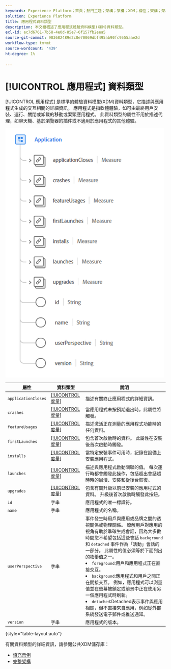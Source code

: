 ```yaml
---
keywords: Experience Platform；首頁；熱門主題；架構；架構；XDM；欄位；架構；架構；應用程式；資料類型；資料類型；
solution: Experience Platform
title: 應用程式資料類型
description: 本文檔概述了應用程式體驗資料模型(XDM)資料類型。
exl-id: ac7d6761-7b58-4e0d-85e7-6f157fb2eea5
source-git-commit: 983682489e2c0e70069dbf495ab90fc9555aae2d
workflow-type: tm+mt
source-wordcount: '439'
ht-degree: 1%

---
```


# [!UICONTROL 應用程式] 資料類型

[!UICONTROL 應用程式] 是標準的體驗資料模型(XDM)資料類型，它描述與應用程式生成的交互相關的詳細資訊。 應用程式是指軟體體驗，如可由最終用戶安裝、運行、關閉或卸載的移動或案頭應用程式。 此資料類型的屬性不用於描述代理，如聊天機、基於瀏覽器的插件或不適用於應用程式的其他體驗。

<img src="../images/data-types/application.PNG" width="500" /><br />

| 屬性 | 資料類型 | 說明 |
| --- | --- | --- |
| `applicationCloses` | [[!UICONTROL 度量]](./measure.md) | 描述有關終止應用程式的詳細資訊。 |
| `crashes` | [[!UICONTROL 度量]](./measure.md) | 當應用程式未按預期退出時，此屬性將觸發。 |
| `featureUsages` | [[!UICONTROL 度量]](./measure.md) | 描述激活正在測量的應用程式功能時的任何資料。 |
| `firstLaunches` | [[!UICONTROL 度量]](./measure.md) | 包含首次啟動時的資料。 此屬性在安裝後首次啟動時觸發。 |
| `installs` | [[!UICONTROL 度量]](./measure.md) | 當特定安裝事件可用時，記錄在設備上安裝應用程式。 |
| `launches` | [[!UICONTROL 度量]](./measure.md) | 描述與應用程式啟動關聯的值。 每次運行時都會觸發此操作，包括超出會話超時時的崩潰、安裝和從後台恢復。 |
| `upgrades` | [[!UICONTROL 度量]](./measure.md) | 包含有關升級以前已安裝的應用程式的資料。 升級後首次啟動時觸發此按鈕。 |
| `id` | 字串 | 應用程式的唯一標識符。 |
| `name` | 字串 | 應用程式的名稱。 |
| `userPerspective` | 字串 | 事件發生時用戶與應用或品牌之間的透視關係或物理關係。 瞭解用戶對應用的視角有助於準確生成會話，因為大多數時間您不希望包括這些會話 `background` 和 `detached` 事件作為「活動」會話的一部分。 此屬性的值必須等於下面列出的枚舉值之一。 <li> `foreground`:用戶和應用程式正在直接交互。 </li> <li> `background`:應用程式和用戶之間正在間接交互。 例如，應用程式可以測量值並在螢幕被鎖定或前景中正在使用另一個應用程式時刷新。  </li> <li> `detached`:Detached表示事件與應用相關，但不直接來自應用，例如從外部系統發送電子郵件或推送通知。 |
| `version` | 字串 | 應用程式的版本。 |

{style="table-layout:auto"}

有關資料類型的詳細資訊，請參閱公共XDM儲存庫：

* [填充示例](https://github.com/adobe/xdm/blob/master/components/datatypes/channels/application.example.1.json)
* [完整架構](https://github.com/adobe/xdm/blob/master/components/datatypes/channels/application.schema.json)
